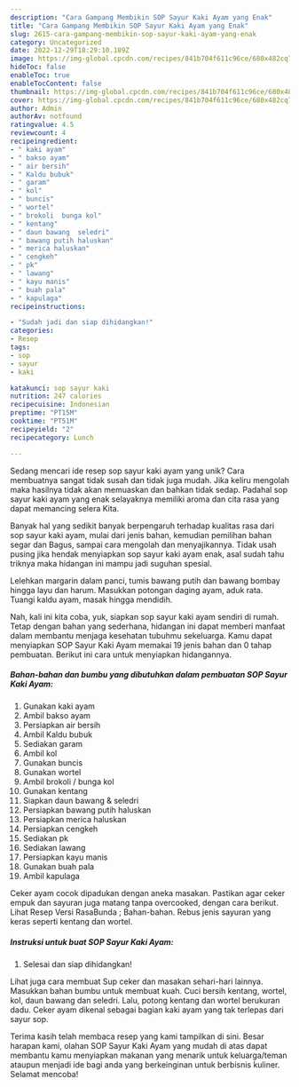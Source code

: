 ```yaml
---
description: "Cara Gampang Membikin SOP Sayur Kaki Ayam yang Enak"
title: "Cara Gampang Membikin SOP Sayur Kaki Ayam yang Enak"
slug: 2615-cara-gampang-membikin-sop-sayur-kaki-ayam-yang-enak
category: Uncategorized
date: 2022-12-29T18:29:10.189Z
image: https://img-global.cpcdn.com/recipes/841b704f611c96ce/680x482cq70/sop-sayur-kaki-ayam-foto-resep-utama.jpg
hideToc: false
enableToc: true
enableTocContent: false
thumbnail: https://img-global.cpcdn.com/recipes/841b704f611c96ce/680x482cq70/sop-sayur-kaki-ayam-foto-resep-utama.jpg
cover: https://img-global.cpcdn.com/recipes/841b704f611c96ce/680x482cq70/sop-sayur-kaki-ayam-foto-resep-utama.jpg
author: Admin
authorAv: notfound
ratingvalue: 4.5
reviewcount: 4
recipeingredient:
- " kaki ayam"
- " bakso ayam"
- " air bersih"
- " Kaldu bubuk"
- " garam"
- " kol"
- " buncis"
- " wortel"
- " brokoli  bunga kol"
- " kentang"
- " daun bawang  seledri"
- " bawang putih haluskan"
- " merica haluskan"
- " cengkeh"
- " pk"
- " lawang"
- " kayu manis"
- " buah pala"
- " kapulaga"
recipeinstructions:

- "Sudah jadi dan siap dihidangkan!"
categories:
- Resep
tags:
- sop
- sayur
- kaki

katakunci: sop sayur kaki 
nutrition: 247 calories
recipecuisine: Indonesian
preptime: "PT15M"
cooktime: "PT51M"
recipeyield: "2"
recipecategory: Lunch

---
```





Sedang mencari ide resep sop sayur kaki ayam yang unik? Cara membuatnya sangat tidak susah dan tidak juga mudah. Jika keliru mengolah maka hasilnya tidak akan memuaskan dan bahkan tidak sedap. Padahal sop sayur kaki ayam yang enak selayaknya memiliki aroma dan cita rasa yang dapat memancing selera Kita.





Banyak hal yang sedikit banyak berpengaruh terhadap kualitas rasa dari sop sayur kaki ayam, mulai dari jenis bahan, kemudian pemilihan bahan segar dan Bagus, sampai cara mengolah dan menyajikannya. Tidak usah pusing jika hendak menyiapkan sop sayur kaki ayam enak,      asal sudah tahu triknya maka hidangan ini mampu jadi suguhan spesial.














Lelehkan margarin dalam panci, tumis bawang putih dan bawang bombay hingga layu dan harum. Masukkan potongan daging ayam, aduk rata. Tuangi kaldu ayam, masak hingga mendidih.






Nah, kali ini kita coba, yuk, siapkan sop sayur kaki ayam sendiri di rumah. Tetap dengan bahan yang sederhana, hidangan ini dapat memberi manfaat dalam membantu menjaga kesehatan tubuhmu sekeluarga. Kamu dapat menyiapkan SOP Sayur Kaki Ayam memakai 19 jenis bahan dan 0 tahap pembuatan. Berikut ini cara untuk menyiapkan hidangannya.

<!--inarticleads1-->

##### Bahan-bahan dan bumbu yang dibutuhkan dalam pembuatan SOP Sayur Kaki Ayam:

1. Gunakan  kaki ayam
1. Ambil  bakso ayam
1. Persiapkan  air bersih
1. Ambil  Kaldu bubuk
1. Sediakan  garam
1. Ambil  kol
1. Gunakan  buncis
1. Gunakan  wortel
1. Ambil  brokoli / bunga kol
1. Gunakan  kentang
1. Siapkan  daun bawang &amp; seledri
1. Persiapkan  bawang putih haluskan
1. Persiapkan  merica haluskan
1. Persiapkan  cengkeh
1. Sediakan  pk
1. Sediakan  lawang
1. Persiapkan  kayu manis
1. Gunakan  buah pala
1. Ambil  kapulaga


Ceker ayam cocok dipadukan dengan aneka masakan. Pastikan agar ceker empuk dan sayuran juga matang tanpa overcooked, dengan cara berikut. Lihat Resep Versi RasaBunda ; Bahan-bahan. Rebus jenis sayuran yang keras seperti kentang dan wortel. 

<!--inarticleads2-->

##### Instruksi untuk buat SOP Sayur Kaki Ayam:


1. Selesai dan siap dihidangkan!

Lihat juga cara membuat Sup ceker dan masakan sehari-hari lainnya. Masukkan bahan bumbu untuk membuat kuah. Cuci bersih kentang, wortel, kol, daun bawang dan seledri. Lalu, potong kentang dan wortel berukuran dadu. Ceker ayam dikenal sebagai bagian kaki ayam yang tak terlepas dari sayur sop. 

Terima kasih telah membaca resep yang kami tampilkan di sini. Besar harapan kami, olahan SOP Sayur Kaki Ayam yang mudah di atas dapat membantu kamu menyiapkan makanan yang menarik untuk keluarga/teman ataupun menjadi ide bagi anda yang berkeinginan untuk berbisnis kuliner. Selamat mencoba!
